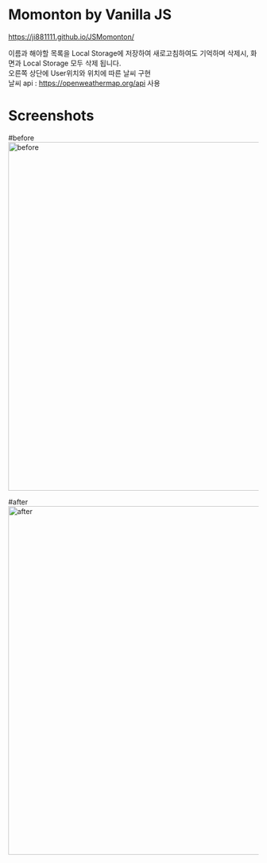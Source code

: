 # Momonton by Vanilla JS

https://ji881111.github.io/JSMomonton/

이름과 해야할 목록을 Local Storage에 저장하여 새로고침하여도 기억하며 삭제시, 화면과 Local Storage 모두 삭제 됩니다.  
오른쪽 상단에 User위치와 위치에 따른 날씨 구현  
날씨 api : https://openweathermap.org/api 사용

# Screenshots

#before
<img width="700" alt="before" src="https://user-images.githubusercontent.com/32053049/52915355-4b788f00-3316-11e9-83b7-fd885d89ba89.png">

#after
<img width="700" alt="after" src="https://user-images.githubusercontent.com/32053049/52915377-8c70a380-3316-11e9-819b-9ae8852c0219.png">
